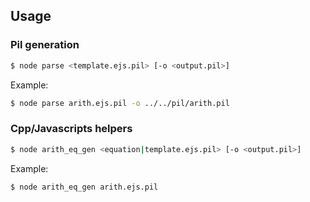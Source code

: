## Usage
### Pil generation
```sh
$ node parse <template.ejs.pil> [-o <output.pil>]
```
Example:
```sh
$ node parse arith.ejs.pil -o ../../pil/arith.pil
```
### Cpp/Javascripts helpers
```sh
$ node arith_eq_gen <equation|template.ejs.pil> [-o <output.pil>]
```
Example:
```sh
$ node arith_eq_gen arith.ejs.pil
```